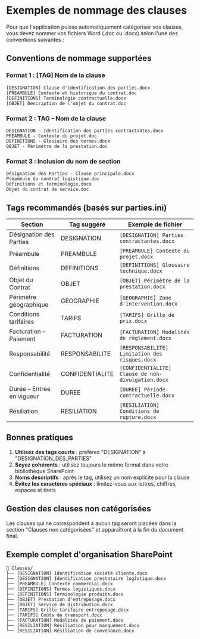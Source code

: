 # Exemples de nommage des clauses

Pour que l'application puisse automatiquement catégoriser vos clauses, vous devez nommer vos fichiers Word (.doc ou .docx) selon l'une des conventions suivantes :

## Conventions de nommage supportées

### Format 1 : [TAG] Nom de la clause
```
[DESIGNATION] Clause d'identification des parties.docx
[PREAMBULE] Contexte et historique du contrat.doc
[DEFINITIONS] Terminologie contractuelle.docx
[OBJET] Description de l'objet du contrat.doc
```

### Format 2 : TAG - Nom de la clause
```
DESIGNATION - Identification des parties contractantes.docx
PREAMBULE - Contexte du projet.doc
DEFINITIONS - Glossaire des termes.docx
OBJET - Périmètre de la prestation.doc
```

### Format 3 : Inclusion du nom de section
```
Désignation des Parties - Clause principale.docx
Préambule du contrat logistique.doc
Définitions et terminologie.docx
Objet du contrat de service.doc
```

## Tags recommandés (basés sur parties.ini)

| Section | Tag suggéré | Exemple de fichier |
|---------|-------------|-------------------|
| Désignation des Parties | DESIGNATION | `[DESIGNATION] Parties contractantes.docx` |
| Préambule | PREAMBULE | `[PREAMBULE] Contexte du projet.docx` |
| Définitions | DEFINITIONS | `[DEFINITIONS] Glossaire technique.docx` |
| Objet du Contrat | OBJET | `[OBJET] Périmètre de la prestation.docx` |
| Périmètre géographique | GEOGRAPHIE | `[GEOGRAPHIE] Zone d'intervention.docx` |
| Conditions tarifaires | TARIFS | `[TARIFS] Grille de prix.docx` |
| Facturation – Paiement | FACTURATION | `[FACTURATION] Modalités de règlement.docx` |
| Responsabilité | RESPONSABILITE | `[RESPONSABILITE] Limitation des risques.docx` |
| Confidentialité | CONFIDENTIALITE | `[CONFIDENTIALITE] Clause de non-divulgation.docx` |
| Durée – Entrée en vigueur | DUREE | `[DUREE] Période contractuelle.docx` |
| Résiliation | RESILIATION | `[RESILIATION] Conditions de rupture.docx` |

## Bonnes pratiques

1. **Utilisez des tags courts** : préférez "DESIGNATION" à "DESIGNATION_DES_PARTIES"
2. **Soyez cohérents** : utilisez toujours le même format dans votre bibliothèque SharePoint
3. **Noms descriptifs** : après le tag, utilisez un nom explicite pour la clause
4. **Évitez les caractères spéciaux** : limitez-vous aux lettres, chiffres, espaces et tirets

## Gestion des clauses non catégorisées

Les clauses qui ne correspondent à aucun tag seront placées dans la section "Clauses non catégorisées" et apparaîtront à la fin du document final.

## Exemple complet d'organisation SharePoint

```
📁 Clauses/
├── [DESIGNATION] Identification société cliente.docx
├── [DESIGNATION] Identification prestataire logistique.docx
├── [PREAMBULE] Contexte commercial.docx
├── [DEFINITIONS] Termes logistiques.docx
├── [DEFINITIONS] Terminologie produits.docx
├── [OBJET] Prestation d'entreposage.docx
├── [OBJET] Service de distribution.docx
├── [TARIFS] Grille tarifaire entreposage.docx
├── [TARIFS] Coûts de transport.docx
├── [FACTURATION] Modalités de paiement.docx
├── [RESILIATION] Résiliation pour manquement.docx
└── [RESILIATION] Résiliation de convenance.docx
```